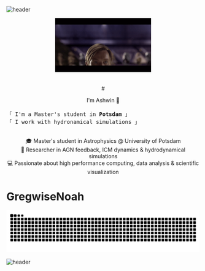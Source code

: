 ![header](https://capsule-render.vercel.app/api?type=waving&color=gradient&customColorList=19,21,24&height=300&section=header&text=Hello%There!&capsule%20render&fontSize=90&height=100&animation=fadeIn)

<!-- gif -->
<div align="center">
  <img src="https://github.com/GregwiseNoah/GregwiseNoah/blob/main/assets/obi.gif" alt="obi wan popping up" width="250">
</div>

<br>

<p align="center">
        <!-- Intro -->
        # <div align="center"> I'm Ashwin 👋</div> <br>
        <samp>
                「 I'm a Master's student in <b>Potsdam</b> 」
                <br>
                「 I work with hydronamical simulations 」
                <br>
                <br>
        </samp>
</p>

<p align="center">
  🎓 Master's student in Astrophysics @ University of Potsdam <br>
  🔭 Researcher in AGN feedback, ICM dynamics & hydrodynamical simulations <br>
  💻 Passionate about high performance computing, data analysis & scientific visualization
</p>

# GregwiseNoah

<picture>
  <source media="(prefers-color-scheme: dark)" srcset="https://raw.githubusercontent.com/GregwiseNoah/GregwiseNoah/output/github-contribution-grid-snake-dark.svg" />
  <source media="(prefers-color-scheme: light)" srcset="https://raw.githubusercontent.com/GregwiseNoah/GregwiseNoah/output/github-contribution-grid-snake.svg" />
  <img alt="github-snake" src="https://raw.githubusercontent.com/GregwiseNoah/GregwiseNoah/output/github-contribution-grid-snake.svg" />
</picture>

![header](https://capsule-render.vercel.app/api?type=waving&color=gradient&customColorList=19,21,24&height=300&section=footer&height=100&animation=fadeIn)
